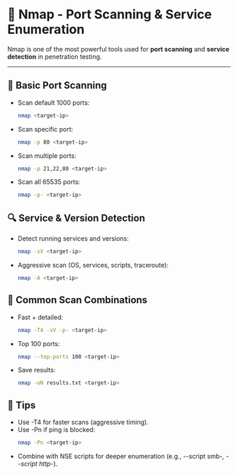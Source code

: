 # 🚪 Nmap - Port Scanning & Service Enumeration

Nmap is one of the most powerful tools used for **port scanning** and **service detection** in penetration testing.

---

## 🔧 Basic Port Scanning

- Scan default 1000 ports:
  ```bash
  nmap <target-ip>
  ```
- Scan specific port:
  ```bash
  nmap -p 80 <target-ip>
  ```
- Scan multiple ports:
  ```bash
  nmap -p 21,22,80 <target-ip>
  ```
- Scan all 65535 ports:
  ```bash
  nmap -p- <target-ip>
  ```

 ## 🔍 Service & Version Detection
  
- Detect running services and versions:
  ```bash
  nmap -sV <target-ip>
  ```
- Aggressive scan (OS, services, scripts, traceroute):
  ```bash
  nmap -A <target-ip>
  ```

## 🎯 Common Scan Combinations

- Fast + detailed:
  ```bash
  nmap -T4 -sV -p- <target-ip>
  ```
- Top 100 ports:
  ```bash
  nmap --top-ports 100 <target-ip>
  ```
- Save results:
  ```bash
  nmap -oN results.txt <target-ip>
  ```

## 🧠 Tips
- Use -T4 for faster scans (aggressive timing).
- Use -Pn if ping is blocked:
  ```bash
  nmap -Pn <target-ip>
  ```
- Combine with NSE scripts for deeper enumeration (e.g., --script smb-*, --script http-*).

